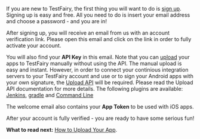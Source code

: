 <!-- # Signup and email Verification -->
 
If you are new to TestFairy, the first thing you will want to do is [sign up](http://www.testfairy.com/signup). Signing up is easy and free. All you need to do is insert your email address and choose a password - and you are in!

After signing up, you will receive an email from us with an account verification link. Please open this email and click on the link in order to fully activate your account. 

You will also find your **API Key** in this email.  Note that you can [upload](Upload.html) your apps to TestFairy manually without using the API. The manual upload is easy and instant. However, in order to connect your continious integration servers to your TestFairy account and use or to sign your Android apps with your own signature, the [Upload API](/Upload_API.html) will be required. Please read the Upload API documentation for more details. The following plugins are available:
[Jenkins](https://wiki.jenkins-ci.org/display/JENKINS/TestFairy+Plugin), 
[gradle](https://github.com/testfairy/testfairy-gradle-plugin) and 
[Command Line](https://github.com/testfairy/command-line-uploader)

The welcome email also contains your **App Token** to be used with iOS apps.

After your account is fully verified - you are ready to have some serious fun!

**What to read next:** [How to Upload Your App](Upload.html).
